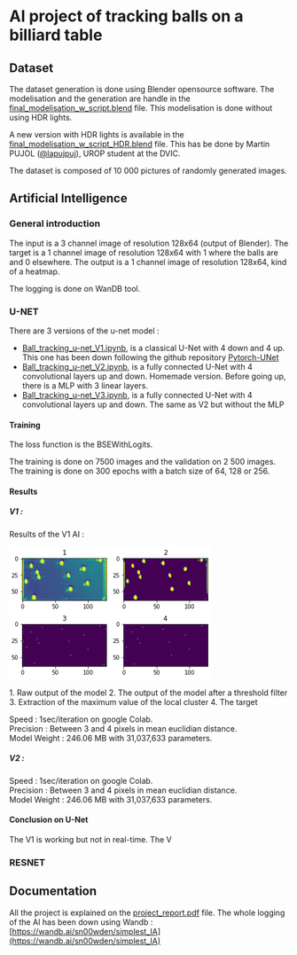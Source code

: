 # AI project of tracking balls on a billiard table

## Dataset

The dataset generation is done using Blender opensource software.
The modelisation and the generation are handle in the [final_modelisation_w_script.blend](Pool_Table/final_modelisation_w_script.blend) file. This modelisation is done without using HDR lights.

A new version with HDR lights is available in the [final_modelisation_w_script_HDR.blend](Pool_Table/final_modelisation_w_script_HDR.blend) file. This has be done by Martin PUJOL ([@lapujpuj](https://github.com/lapujpuj)), UROP student at the DVIC.

The dataset is composed of 10 000 pictures of randomly generated images.

## Artificial Intelligence
### General introduction

The input is a 3 channel image of resolution 128x64 (output of Blender).
The target is a 1 channel image of resolution 128x64 with 1 where the balls are and 0 elsewhere.
The output is a 1 channel image of resolution 128x64, kind of a heatmap.

The logging is done on WanDB tool.

### U-NET
There are 3 versions of the u-net model :
- [Ball_tracking_u-net_V1.ipynb](u_net_version/Ball_tracking_u-net_V1.ipynb), is a classical U-Net with 4 down and 4 up. This one has been down following the github repository [Pytorch-UNet](https://github.com/milesial/Pytorch-UNet) 
 - [Ball_tracking_u-net_V2.ipynb](u_net_version/Ball_tracking_u-net_V2.ipynb), is a fully connected U-Net with 4 convolutional layers up and down. Homemade version.
Before going up, there is a MLP with 3 linear layers.
 - [Ball_tracking_u-net_V3.ipynb](u_net_version/Ball_tracking_u-net_V3.ipynb), is a fully connected U-Net with 4 convolutional layers up and down. The same as V2 but without the MLP



#### Training

The loss function is the BSEWithLogits.

The training is done on 7500 images and the validation on 2 500 images.
The training is done on 300 epochs with a batch size of 64, 128 or 256.


#### Results
##### V1 : 

Results of the V1 AI :

![Output of the model](results/v1_result.png)

1. Raw output of the model
2. The output of the model after a threshold filter
3. Extraction of the maximum value of the local cluster
4. The target

Speed : 1sec/iteration on google Colab.<br>
Precision : Between 3 and 4 pixels in mean euclidian distance.<br>
Model Weight : 246.06 MB with 31,037,633 parameters.
<!-- Number of epochs : 2000 -->

##### V2 :

<!-- ![Output of the model](results/v1_result.png) -->

Speed : 1sec/iteration on google Colab.<br>
Precision : Between 3 and 4 pixels in mean euclidian distance.<br>
Model Weight : 246.06 MB with 31,037,633 parameters.


#### Conclusion on U-Net

The V1 is working but not in real-time.
The V

### RESNET
## Documentation

All the project is explained on the [project_report.pdf](project_report.pdf) file.
The whole logging of the AI has been down using Wandb : [https://wandb.ai/sn00wden/simplest_IA](https://wandb.ai/sn00wden/simplest_IA)
